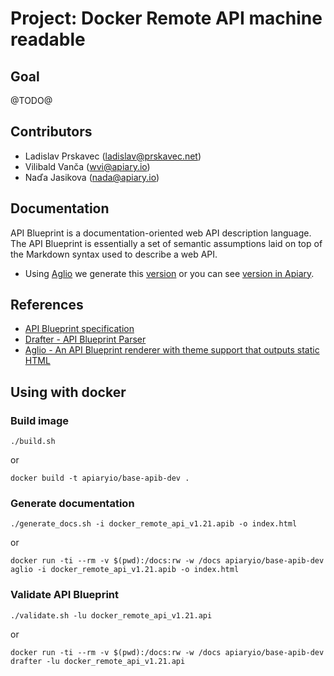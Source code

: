 # Project: Docker Remote API machine readable

## Goal

@TODO@

## Contributors

- Ladislav Prskavec (ladislav@prskavec.net)
- Vilibald Vanča (wvi@apiary.io)
- Naďa Jasikova (nada@apiary.io)

## Documentation

API Blueprint is a documentation-oriented web API description language. The API Blueprint is essentially a set of semantic assumptions laid on top of the Markdown syntax used to describe a web API.

- Using [Aglio](https://github.com/danielgtaylor/aglio) we generate this [version](http://go-apiblueprint-go.github.io/DockerRemoteAPI/) or you can see [version in Apiary](http://docs.dockerremoteapi.apiary.io/).

## References

- [API Blueprint specification](https://github.com/apiaryio/api-blueprint/blob/master/API%20Blueprint%20Specification.md)
- [Drafter - API Blueprint Parser](https://github.com/apiaryio/drafter)
- [Aglio - An API Blueprint renderer with theme support that outputs static HTML](https://github.com/danielgtaylor/aglio)

## Using with docker

### Build image

```
./build.sh
```

or

```
docker build -t apiaryio/base-apib-dev .
```

### Generate documentation

```
./generate_docs.sh -i docker_remote_api_v1.21.apib -o index.html
```

or

```
docker run -ti --rm -v $(pwd):/docs:rw -w /docs apiaryio/base-apib-dev aglio -i docker_remote_api_v1.21.apib -o index.html
```

### Validate API Blueprint

```
./validate.sh -lu docker_remote_api_v1.21.api
```

or

```
docker run -ti --rm -v $(pwd):/docs:rw -w /docs apiaryio/base-apib-dev drafter -lu docker_remote_api_v1.21.api
```
